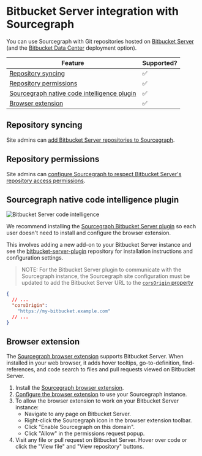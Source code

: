 # Bitbucket Server integration with Sourcegraph

You can use Sourcegraph with Git repositories hosted on [Bitbucket Server](https://www.atlassian.com/software/bitbucket/server) (and the [Bitbucket Data Center](https://www.atlassian.com/enterprise/data-center/bitbucket) deployment option).

Feature | Supported?
------- | ----------
[Repository syncing](../admin/external_service/bitbucket_server.md) | ✅
[Repository permissions](../admin/external_service/bitbucket_server.md#repository-permissions) | ✅
[Sourcegraph native code intelligence plugin](#sourcegraph-native-code-intelligence-plugin) | ✅
[Browser extension](#browser-extension) | ✅

## Repository syncing

Site admins can [add Bitbucket Server repositories to Sourcegraph](../admin/external_service/bitbucket_server.md).

## Repository permissions

Site admins can [configure Sourcegraph to respect Bitbucket Server's repository access permissions](../admin/external_service/bitbucket_server.md#repository-permissions).

## Sourcegraph native code intelligence plugin

![Bitbucket Server code intelligence](https://storage.googleapis.com/sourcegraph-assets/bitbucket-code-intel-pr-short.gif)

We recommend installing the [Sourcegraph Bitbucket Server plugin](https://github.com/sourcegraph/bitbucket-server-plugin/tree/master) so each user doesn't need to install and configure the browser extension.

This involves adding a new add-on to your Bitbucket Server instance and see the [bitbucket-server-plugin](https://github.com/sourcegraph/bitbucket-server-plugin) repository for installation instructions and configuration settings.

> NOTE: For the Bitbucket Server plugin to communicate with the Sourcegraph instance, the Sourcegraph site configuration must be updated to add the Bitbucket Server URL to the [`corsOrigin` property](../config/site_config.md)

```json
{
  // ...
  "corsOrigin":
    "https://my-bitbucket.example.com"
  // ...
}
```

## Browser extension

The [Sourcegraph browser extension](browser_extension.md) supports Bitbucket Server. When installed in your web browser, it adds hover tooltips, go-to-definition, find-references, and code search to files and pull requests viewed on Bitbucket Server.

1. Install the [Sourcegraph browser extension](browser_extension.md).
1. [Configure the browser extension](browser_extension.md#configuring-the-sourcegraph-instance-to-use) to use your Sourcegraph instance.
1. To allow the browser extension to work on your Bitbucket Server instance:
    - Navigate to any page on Bitbucket Server.
    - Right-click the Sourcegraph icon in the browser extension toolbar.
    - Click "Enable Sourcegraph on this domain".
    - Click "Allow" in the permissions request popup.
1. Visit any file or pull request on Bitbucket Server. Hover over code or click the "View file" and "View repository" buttons.
